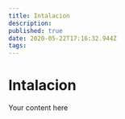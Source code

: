 ```yaml
---
title: Intalacion
description: 
published: true
date: 2020-05-22T17:16:32.944Z
tags: 
---
```


# Intalacion
Your content here